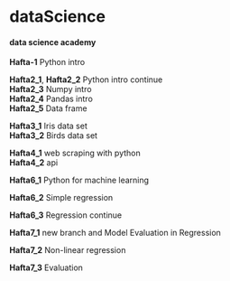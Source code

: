 # dataScience
#### data science academy
**Hafta-1** Python intro             
                                                                                                                                                   
**Hafta2_1**, **Hafta2_2** Python intro continue                                                    
**Hafta2_3** Numpy intro                                                                                                                          
**Hafta2_4** Pandas intro                                                                                                                         
**Hafta2_5** Data frame                                                         

**Hafta3_1** Iris data set                                                                                                                        
**Hafta3_2** Birds data set                                                                                                                        

**Hafta4_1** web scraping with python                                                                                                                    
**Hafta4_2** api                                      

**Hafta6_1** Python for machine learning              


**Hafta6_2** Simple regression                                                     

**Hafta6_3** Regression continue                                                   


**Hafta7_1** new branch and Model Evaluation in Regression                        

**Hafta7_2** Non-linear regression                                                

**Hafta7_3** Evaluation
